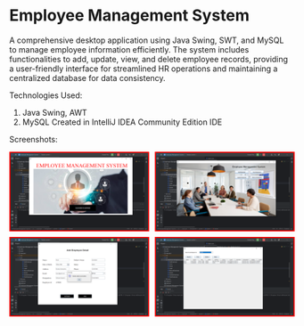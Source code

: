 # Employee Management System

A comprehensive desktop application using Java Swing, SWT, and MySQL to manage employee information efficiently. The system includes functionalities to add, update, view, and delete employee records, providing a user-friendly interface for streamlined HR operations and maintaining a centralized database for data consistency.<br> 

Technologies Used:
  1. Java Swing, AWT
  2. MySQL
Created in IntelliJ IDEA Community Edition IDE

Screenshots:

<div style="display: flex;flex-direction: column; grid-gap: 10px;">
    <div style="display: flex; grid-gap: 10px;">
        <img src="IMG/1.png" alt="screenshots" width="49%" style="border: 2px solid red"/>
        <img src="IMG/2.png" alt="screenshots" width="49%" style="border: 2px solid red"/>
    </div>
    <div style="display: flex; grid-gap: 10px;">
        <img src="IMG/3.png" alt="screenshots" width="49%" style="border: 2px solid red"/>
        <img src="IMG/4.png" alt="screenshots" width="49%" style="border: 2px solid red"/>
    </div>
</div>
<br>
